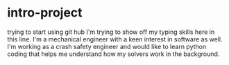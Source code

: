 # intro-project
trying to start using git hub
I'm trying to show off my typing skills here in this line.
I'm a mechanical engineer with a keen interest in software as well.
I'm working as a crash safety engineer and would like to learn python coding that helps me understand how my solvers work in the background.
